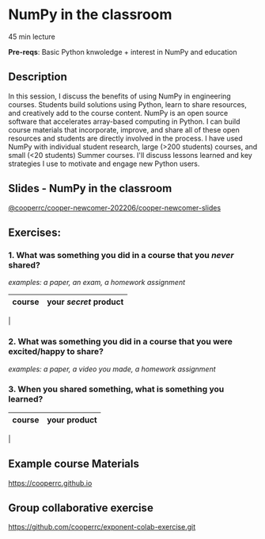 # NumPy in the classroom

45 min lecture

**Pre-reqs**: Basic Python knwoledge + interest in NumPy and education

## Description

In this session, I discuss the benefits of using NumPy in engineering courses. Students build solutions using Python, learn to share resources, and creatively add to the course  content. NumPy is an open source software that accelerates array-based computing in Python. I can build course materials that incorporate, improve, and share all of these open resources and students are directly involved in the process. I have used NumPy with individual student research, large (>200 students) courses, and small (<20 students) Summer courses. I'll discuss lessons learned and key strategies I use to motivate and engage new Python users.

## Slides - NumPy in the classroom
[@cooperrc/cooper-newcomer-202206/cooper-newcomer-slides](https://github.com/cooperrc/cooper-newcomer-202206/blob/main/cooper-newcomer-slides.ipynb)

## Exercises:

### 1. What was something you did in a course that you _never_ shared?
_examples: a paper, an exam, a homework assignment_

|course| your _secret_ product|
|---| ---|
|

### 2. What was something you did in a course that you were excited/happy to share? 
_examples: a paper, a video you made, a homework assignment_

### 3. When you shared something, what is something you learned?

|course| your product|
|---| ---|
|



## Example course Materials
https://cooperrc.github.io

## Group collaborative exercise

https://github.com/cooperrc/exponent-colab-exercise.git



